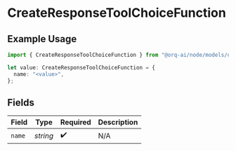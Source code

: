 # CreateResponseToolChoiceFunction

## Example Usage

```typescript
import { CreateResponseToolChoiceFunction } from "@orq-ai/node/models/operations";

let value: CreateResponseToolChoiceFunction = {
  name: "<value>",
};
```

## Fields

| Field              | Type               | Required           | Description        |
| ------------------ | ------------------ | ------------------ | ------------------ |
| `name`             | *string*           | :heavy_check_mark: | N/A                |